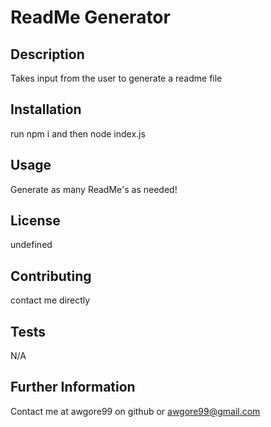 # ReadMe Generator
## Description
Takes input from the user to generate a readme file
## Installation
run npm i and then node index.js
## Usage
Generate as many ReadMe's as needed!
## License
undefined

## Contributing
contact me directly
## Tests
N/A
## Further Information
Contact me at awgore99 on github or awgore99@gmail.com
